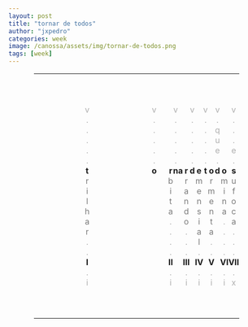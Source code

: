 ```yaml
---
layout: post
title: "tornar de todos"
author: "jxpedro"
categories: week
image: /canossa/assets/img/tornar-de-todos.png
tags: [week]
---
```


<html>
<head>
<style>
table#t02, th, td {
	border-width:5px;  
  border-style:none;
	padding: 0px;
	width:80%; 
	margin-left:auto; 
  margin-right:auto;
	table-layout: fixed;
	align-content: center;
	text-align:center;
}
div.nota {
  font-size: x-small;
  text-align:right;
  font-style: normal;
  color: rgb(175, 175, 175);
}
div.ast {
  font-weight: bold;
}
div.let {
  color: rgb(123, 123, 123);
}
div.inner {
  font-style: italic;
  text-align:justify;
  color: rgb(175, 175, 175);
  font-size: small;
}
div.risc {
  color: rgb(175, 175, 175);
}
</style>
</head>
<body>

<table id="t02">
  <tr>
    <td colspan="15">&nbsp;</td>
  </tr>
  <tr>
    <td colspan="15">&nbsp;</td>
  </tr>
  <tr>
    <td colspan="15">&nbsp;</td>
  </tr>
  <tr>
    <td><div class="risc">v</div></td>
    <td><div class="risc">v</div></td>
    <td></td>
    <td><div class="risc">v</div></td>
    <td></td>
	  <td></td>
	  <td></td>
	  <td><div class="risc">v</div></td>
    <td></td>
    <td></td>
    <td><div class="risc">v</div></td>
	  <td></td>
    <td><div class="risc">v</div></td>
	  <td></td>
    <td><div class="risc">v</div></td>
  </tr>
  <tr>
    <td><div class="risc">.</div></td>
    <td><div class="risc">.</div></td>
    <td></td>
    <td><div class="risc">.</div></td>
    <td></td>
	  <td></td>
	  <td></td>
	  <td><div class="risc">.</div></td>
    <td></td>
    <td></td>
    <td><div class="risc">.</div></td>
	  <td></td>
    <td><div class="risc">.</div></td>
	  <td></td>
    <td><div class="risc">.</div></td>
  </tr>
  <tr>
    <td><div class="risc">.</div></td>
    <td><div class="risc">.</div></td>
    <td></td>
    <td><div class="risc">.</div></td>
    <td></td>
	  <td></td>
	  <td></td>
	  <td><div class="risc">.</div></td>
    <td></td>
    <td></td>
    <td><div class="risc">.</div></td>
	  <td></td>
    <td><div class="risc">q</div></td>
	  <td></td>
    <td><div class="risc">.</div></td>
  </tr>
  <tr>
    <td><div class="risc">.</div></td>
    <td><div class="risc">.</div></td>
    <td></td>
    <td><div class="risc">.</div></td>
    <td></td>
	  <td></td>
	  <td></td>
	  <td><div class="risc">.</div></td>
    <td></td>
    <td></td>
    <td><div class="risc">.</div></td>
	  <td></td>
    <td><div class="risc">u</div></td>
	  <td></td>
    <td><div class="risc">.</div></td>
  </tr>
  <tr>
    <td><div class="risc">.</div></td>
    <td><div class="risc">.</div></td>
    <td></td>
    <td><div class="risc">.</div></td>
    <td></td>
	  <td></td>
	  <td></td>
	  <td><div class="risc">.</div></td>
    <td></td>
    <td></td>
    <td><div class="risc">.</div></td>
	  <td></td>
    <td><div class="risc">e</div></td>
	  <td></td>
    <td><div class="risc">e</div></td>
  </tr>
  <tr>
    <td><div class="risc">.</div></td>
    <td><div class="risc">.</div></td>
    <td></td>
    <td><div class="risc">.</div></td>
    <td></td>
	  <td></td>
	  <td></td>
	  <td><div class="risc">.</div></td>
    <td></td>
    <td></td>
    <td><div class="risc">.</div></td>
	  <td></td>
    <td><div class="risc">.</div></td>
	  <td></td>
    <td><div class="risc">.</div></td>
  </tr>
  <tr>
    <th>t</th>
    <th>o</th>
    <th>r</th>
    <th>n</th>
    <th>a</th>
	  <th>r</th>
	  <td></td>
	  <th>d</th>
    <th>e</th>
    <td></td>
    <th>t</th>
	  <th>o</th>
    <th>d</th>
	  <th>o</th>
    <th>s</th>
  </tr>
  <tr>
    <td><div class="let">r</div></td>
    <td></td>
    <td><div class="let">b</div></td>
    <td></td>
    <td></td>
	  <td><div class="let">r</div></td>
	  <td></td>
	  <td></td>
    <td><div class="let">m</div></td>
    <td></td>
    <td></td>
	  <td><div class="let">r</div></td>
    <td></td>
	  <td><div class="let">m</div></td>
    <td><div class="let">u</div></td>
  </tr>
  <tr>
    <td><div class="let">i</div></td>
    <td></td>
    <td><div class="let">i</div></td>
    <td></td>
    <td></td>
	  <td><div class="let">a</div></td>
	  <td></td>
	  <td></td>
    <td><div class="let">e</div></td>
    <td></td>
    <td></td>
	  <td><div class="let">m</div></td>
    <td></td>
	  <td><div class="let">i</div></td>
    <td><div class="let">f</div></td>
  </tr>
  <tr>
    <td><div class="let">l</div></td>
    <td></td>
    <td><div class="let">t</div></td>
    <td></td>
    <td></td>
	  <td><div class="let">n</div></td>
	  <td></td>
	  <td></td>
    <td><div class="let">n</div></td>
    <td></td>
    <td></td>
	  <td><div class="let">e</div></td>
    <td></td>
	  <td><div class="let">n</div></td>
    <td><div class="let">o</div></td>
  </tr>
  <tr>
    <td><div class="let">h</div></td>
    <td></td>
    <td><div class="let">a</div></td>
    <td></td>
    <td></td>
	  <td><div class="let">d</div></td>
	  <td></td>
	  <td></td>
    <td><div class="let">s</div></td>
    <td></td>
    <td></td>
	  <td><div class="let">n</div></td>
    <td></td>
	  <td><div class="let">a</div></td>
    <td><div class="let">c</div></td>
  </tr>
  <tr>
    <td><div class="let">a</div></td>
    <td></td>
    <td><div class="risc">.</div></td>
    <td></td>
    <td></td>
	  <td><div class="let">o</div></td>
	  <td></td>
	  <td></td>
    <td><div class="let">i</div></td>
    <td></td>
    <td></td>
	  <td><div class="let">t</div></td>
    <td></td>
	  <td><div class="risc">.</div></td>
    <td><div class="let">a</div></td>
  </tr>
  <tr>
    <td><div class="let">r</div></td>
    <td></td>
    <td><div class="risc">.</div></td>
    <td></td>
    <td></td>
	  <td><div class="risc">.</div></td>
	  <td></td>
	  <td></td>
    <td><div class="let">a</div></td>
    <td></td>
    <td></td>
	  <td><div class="let">a</div></td>
    <td></td>
	  <td><div class="risc">.</div></td>
    <td><div class="risc">.</div></td>
  </tr>
  <tr>
    <td><div class="risc">.</div></td>
    <td></td>
    <td><div class="risc">.</div></td>
    <td></td>
    <td></td>
	  <td><div class="risc">.</div></td>
	  <td></td>
	  <td></td>
    <td><div class="let">l</div></td>
    <td></td>
    <td></td>
	  <td><div class="risc">.</div></td>
    <td></td>
	  <td><div class="risc">.</div></td>
    <td><div class="risc">.</div></td>
  </tr>
  <tr>
    <td><div class="risc">.</div></td>
    <td></td>
    <td><div class="risc">.</div></td>
    <td></td>
    <td></td>
	  <td><div class="risc">.</div></td>
	  <td></td>
	  <td></td>
    <td><div class="risc">.</div></td>
    <td></td>
    <td></td>
	  <td><div class="risc">.</div></td>
    <td></td>
	  <td><div class="risc">.</div></td>
    <td><div class="risc">.</div></td>
  </tr>
  <tr>
    <td><div class="ast">I</div></td>
    <td></td>
    <td><div class="ast">II</div></td>
    <td></td>
    <td></td>
	  <td><div class="ast">III</div></td>
	  <td></td>
	  <td></td>
    <td><div class="ast">IV</div></td>
    <td></td>
    <td></td>
	  <td><div class="ast">V</div></td>
    <td></td>
	  <td><div class="ast">VI</div></td>
    <td><div class="ast">VII</div></td>
  </tr>
  <tr>
    <td><div class="risc">.</div></td>
    <td></td>
    <td><div class="risc">.</div></td>
    <td></td>
    <td></td>
	  <td><div class="risc">.</div></td>
	  <td></td>
	  <td></td>
    <td><div class="risc">.</div></td>
    <td></td>
    <td></td>
	  <td><div class="risc">.</div></td>
    <td></td>
	  <td><div class="risc">.</div></td>
    <td><div class="risc">.</div></td>
  </tr>
  <tr>
    <td><div class="risc">i</div></td>
    <td></td>
    <td><div class="risc">i</div></td>
    <td></td>
    <td></td>
	  <td><div class="risc">i</div></td>
	  <td></td>
	  <td></td>
    <td><div class="risc">i</div></td>
    <td></td>
    <td></td>
	  <td><div class="risc">i</div></td>
    <td></td>
	  <td><div class="risc">i</div></td>
    <td><div class="risc">x</div></td>
  </tr>
  <tr>
    <td colspan="15">&nbsp;</td>
  </tr>
  <tr>
    <td colspan="15">&nbsp;</td>
  </tr>
  <tr>
    <td colspan="15">&nbsp;</td>
  </tr>
</table>
